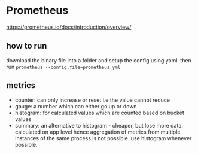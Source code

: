#  Prometheus
https://prometheus.io/docs/introduction/overview/

## how to run
download the binary file into a folder and setup the config using yaml. 
then run `prometheus --config.file=prometheus.yml`

## metrics
- counter: can only increase or reset i.e the value cannot reduce
- gauge: a number which can either go up or down
- histogram: for calculated values which are counted based on bucket values
- summary: an alternative to histogram - cheaper, but lose more data. calculated on app level hence aggregation of metrics from multiple instances of the same process is not possible. use histogram whenever possible.
